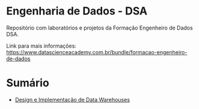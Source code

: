 # Engenharia de Dados - DSA
Repositório com laboratórios e projetos da Formação Engenheiro de Dados DSA.

Link para mais informações: https://www.datascienceacademy.com.br/bundle/formacao-engenheiro-de-dados

# Sumário
- [Design e Implementação de Data Warehouses](./Design%20e%20Implementação%20de%20Data%20Warehouses/)
